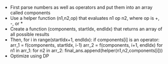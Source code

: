 - First parse numbers as well as operators and put them into an array called components
- Use a helper function (n1,n2,op) that evaluates n1 op n2, where op is +, -, or *
- Create a function (components, startIdx, endIdx) that returns an array of all possible results
- Then, for i in range(startIdx+1, endIdx):
        if components[i] is an operator:
            arr_1 = f(components, startIdx, i-1)
            arr_2 = f(components, i+1, endIdx)
            for n1 in arr_1:
                for n2 in arr_2:
                    final_ans.append(helper(n1,n2,components[i]))
- Optimize using DP